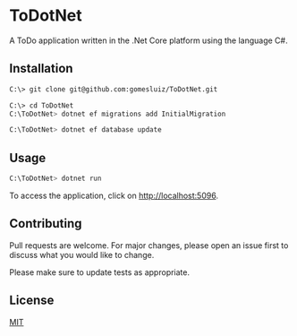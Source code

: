 # ToDotNet

A ToDo application written in the .Net Core platform using the language C#.

## Installation

```bash
C:\> git clone git@github.com:gomesluiz/ToDotNet.git
```

```bash
C:\> cd ToDotNet
C:\ToDotNet> dotnet ef migrations add InitialMigration
```

```bash
C:\ToDotNet> dotnet ef database update
```

## Usage

```bash
C:\ToDotNet> dotnet run
```

To access the application, click on [http://localhost:5096](http://localhost:5096).


## Contributing

Pull requests are welcome. For major changes, please open an issue first
to discuss what you would like to change.

Please make sure to update tests as appropriate.

## License

[MIT](https://choosealicense.com/licenses/mit/)